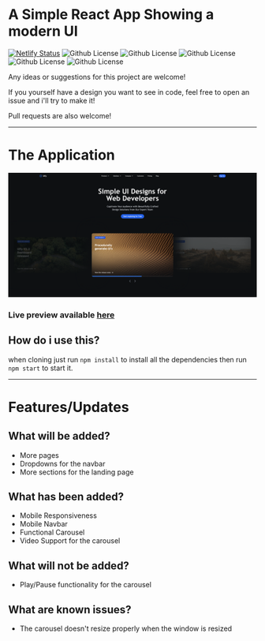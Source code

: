 # A Simple React App Showing  a modern UI

[![Netlify Status](https://api.netlify.com/api/v1/badges/e550366a-64aa-4db4-9201-a19ccdb063bf/deploy-status)](https://app.netlify.com/sites/ui-design-2/deploys)
![Github License](https://badgen.net/github/last-commit/Kevin-Vink/modern_ui)
![Github License](https://badgen.net/github/license/Kevin-Vink/modern_ui)
![Github License](https://badgen.net/github/prs/Kevin-Vink/modern_ui)
![Github License](https://badgen.net/github/dependabot/Kevin-Vink/modern_ui)
![Github License](https://badgen.net/github/open-issues/Kevin-Vink/modern_ui)

Any ideas or suggestions for this project are welcome!

If you yourself have a design you want to see in code, feel free to open an issue and i'll try to make it!

Pull requests are also welcome!

---

# The Application

![preview.png](preview.png)
### Live preview available [here](https://ui-design-2.netlify.com/)

## How do i use this?

when cloning just run ```npm install``` to install all the dependencies then run ```npm start``` to start it.

---

# Features/Updates

## What will be added?
- More pages
- Dropdowns for the navbar
- More sections for the landing page

## What has been added?
- Mobile Responsiveness
- Mobile Navbar
- Functional Carousel
- Video Support for the carousel

## What will not be added?
- Play/Pause functionality for the carousel

## What are known issues?
- The carousel doesn't resize properly when the window is resized
